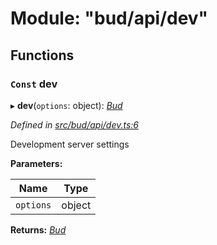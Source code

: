 # Module: "bud/api/dev"

## Functions

### `Const` dev

▸ **dev**(`options`: object): *[Bud](_bud_util_types_.md#bud)*

*Defined in [src/bud/api/dev.ts:6](https://github.com/roots/bud-support/blob/bd00b72/src/bud/api/dev.ts#L6)*

Development server settings

**Parameters:**

Name | Type |
------ | ------ |
`options` | object |

**Returns:** *[Bud](_bud_util_types_.md#bud)*
